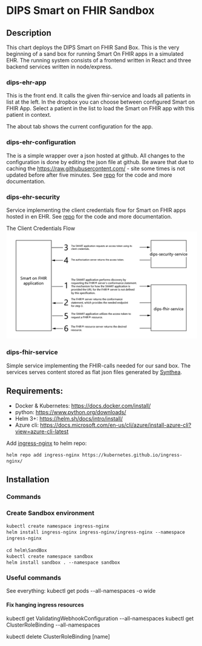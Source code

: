 # DIPS Smart on FHIR Sandbox

## Description

This chart deploys the DIPS Smart on FHIR Sand Box. This is the very beginning of a sand box for running Smart On FHIR apps in a simulated EHR. The running system consists of a frontend written in React and three backend services written in node/express.

### dips-ehr-app

This is the front end. It calls the given fhir-service and loads all patients in list at the left. In the dropbox you can choose between configured Smart on FHIR App. Select a patient in the list to load the Smart on FHIR app with this patient in context.

The about tab shows the current configuration for the app.

### dips-ehr-configuration

The is a simple wrapper over a json hosted at github. All changes to the configuration is done by editing the json file at github. Be aware that due to caching the <https://raw.githubusercontent.com/> - site some times is not updated before after five minutes.
See [repo](../dips-ehr-configuration) for the code and more documentation.

### dips-ehr-security

Service implementing the client credentials flow for Smart on FHIR apps hosted in en EHR.
See [repo](../dips-ehr-security) for the code and more documentation.

The Client Credentials Flow
![The Client Crendentials Flow](./images/clientcredentialsflow-white.png)

### dips-fhir-service

Simple service implementing the FHIR-calls needed for our sand box. The services serves content stored as flat json files generated by [Synthea](https://synthea.mitre.org/).

## Requirements:
- Docker & Kubernetes: https://docs.docker.com/install/
- python: https://www.python.org/downloads/
- Helm 3+: https://helm.sh/docs/intro/install/
- Azure cli: https://docs.microsoft.com/en-us/cli/azure/install-azure-cli?view=azure-cli-latest

Add [ingress-nginx](https://kubernetes.github.io/ingress-nginx/) to helm repo:
```
helm repo add ingress-nginx https://kubernetes.github.io/ingress-nginx/
```


## Installation

### Commands

### Create Sandbox environment
```
kubectl create namespace ingress-nginx
helm install ingress-nginx ingress-nginx/ingress-nginx --namespace ingress-nginx

cd helm\SandBox
kubectl create namespace sandbox
helm install sandbox . --namespace sandbox
```

### Useful commands

See everything:
kubectl get pods --all-namespaces -o wide

#### Fix hanging ingress resources

kubectl get ValidatingWebhookConfiguration --all-namespaces
kubectl get ClusterRoleBinding --all-namespaces

kubectl delete ClusterRoleBinding [name]
